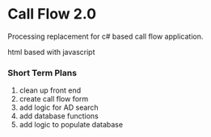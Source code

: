 <h1>Call Flow 2.0</h1>
<p>Processing replacement for c# based call flow application.</p>
<p>html based with javascript</p>

<h3>Short Term Plans</h3>
<ol>
  <li>clean up front end</li>
  <li>create call flow form</li>
  <li>add logic for AD search</li>
  <li>add database functions</li>
  <li>add logic to populate database</li>
</ol>


